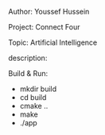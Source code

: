 Author: Youssef Hussein

Project: Connect Four

Topic: Artificial Intelligence

description: 


Build & Run:
- mkdir build
- cd build
- cmake ..
- make
- ./app
